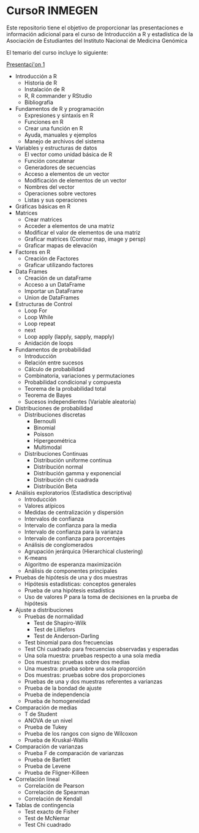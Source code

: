# CursoR INMEGEN
Este repositorio tiene el objetivo de proporcionar las presentaciones e información adicional para el curso de Introducción a R y estadística de la Asociación de Estudiantes del Instituto Nacional de Medicina Genómica

El temario del curso incluye lo siguiente:

[Presentaci\'on 1](Presentación1.html)
* Introducción a R 
  - Historia de R
  - Instalación de R
  - R, R commander y RStudio
  - Bibliografía 
* Fundamentos de R y programación
  - Expresiones y sintaxis en R
  - Funciones en R
  - Crear una función en R
  - Ayuda, manuales y ejemplos 
  - Manejo de archivos del sistema
* Variables y estructuras de datos
  - El vector como unidad básica de R
  - Función concatenar
  - Generadores de secuencias
  - Acceso a elementos de un vector
  - Modificación de elementos de un vector
  - Nombres del vector
  - Operaciones sobre vectores
  - Listas y sus operaciones
* Gráficas básicas en R
* Matrices
  - Crear matrices
  - Acceder a elementos de una matriz
  - Modificar el valor de elementos de una matriz
  - Graficar matrices (Contour map, image y persp)
  - Graficar mapas de elevación
* Factores en R
  - Creación de Factores
  - Graficar utilizando factores
* Data Frames
  - Creación de un dataFrame
  - Acceso a un DataFrame
  - Importar un DataFrame
  - Union de DataFrames
* Estructuras de Control 
  - Loop For
  - Loop While
  - Loop repeat 
  - next
  - Loop apply (lapply, sapply, mapply)
  - Anidación de loops 
* Fundamentos de probabilidad
  - Introducción
  - Relación entre sucesos
  - Cálculo de probabilidad
  - Combinatoria, variaciones y permutaciones
  - Probabilidad condicional y compuesta
  - Teorema de la probabilidad total
  - Teorema de Bayes
  - Sucesos independientes (Variable aleatoria)
* Distribuciones de probabilidad
  - Distribuciones discretas
    - Bernoulli
    - Binomial
    - Poisson
    - Hipergeométrica
    - Multimodal
  - Distribuciones Continuas
    - Distribución uniforme continua
    - Distribución normal
    - Distribución gamma y exponencial
    - Distribución chi cuadrada
    - Distribución Beta
* Análisis exploratorios (Estadística descriptiva)
  - Introducción
  - Valores atípicos
  - Medidas de centralización y dispersión
  - Intervalos de confianza
  - Intervalo de confianza para la media
  - Intervalo de confianza para la varianza
  - Intervalo de confianza para porcentajes 
  - Análisis de conglomerados
  - Agrupación jerárquica (Hierarchical clustering)
  - K-means
  - Algoritmo de esperanza maximización
  - Análisis de componentes principales 
* Pruebas de hipótesis de una y dos muestras
  - Hipótesis estadísticas: conceptos generales
  - Prueba de una hipótesis estadística
  - Uso de valores P para la toma de decisiones en la prueba de hipótesis
* Ajuste a distribuciones
  - Pruebas de normalidad
    - Test de Shapiro-Wilk
    - Test de Lilliefors
    - Test de Anderson-Darling
  - Test binomial para dos frecuencias
  - Test Chi cuadrado para frecuencias observadas y esperadas
  - Una sola muestra: pruebas respecto a una sola media
  - Dos muestras: pruebas sobre dos medias
  - Una muestra: prueba sobre una sola proporción
  - Dos muestras: pruebas sobre dos proporciones
  - Pruebas de una y dos muestras referentes a varianzas
  - Prueba de la bondad de ajuste
  - Prueba de independencia
  - Prueba de homogeneidad
* Comparación de medias
  - T de Student
  - ANOVA de un nivel
  - Prueba de Tukey
  - Prueba de los rangos con signo de Wilcoxon
  - Prueba de Kruskal-Wallis
* Comparación de varianzas
  - Prueba F de comparación de varianzas
  - Prueba de Bartlett
  - Prueba de Levene
  - Prueba de Fligner-Killeen
* Correlación lineal
  - Correlación de Pearson
  - Correlación de Spearman
  - Correlación de Kendall
* Tablas de contingencia
  - Test exacto de Fisher
  - Test de McNemar
  - Test Chi cuadrado
